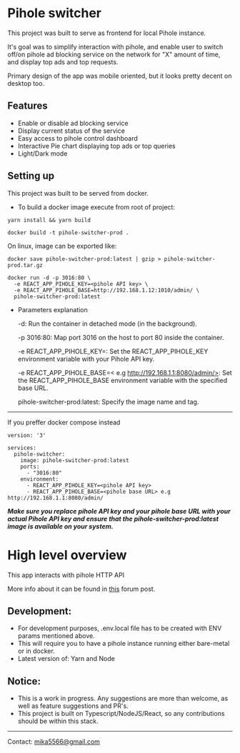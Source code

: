 # Pihole switcher
This project was built to serve as frontend for local Pihole instance. 

It's goal was to simplify interaction with pihole, and enable user to switch off/on pihole ad blocking service on the network for "X" amount of time, and display top ads and top requests. 

Primary design of the app was mobile oriented, but it looks pretty decent on desktop too.


## Features
- Enable or disable ad blocking service
- Display current status of the service
- Easy access to pihole control dashboard
- Interactive Pie chart displaying top ads or top queries
- Light/Dark mode


## Setting up
This project was built to be served from docker.
- To build a docker image execute from root of project:

`yarn install && yarn build`

`docker build -t pihole-switcher-prod .`

On linux, image can be exported like:

`docker save pihole-switcher-prod:latest | gzip > pihole-switcher-prod.tar.gz`

```
docker run -d -p 3016:80 \
  -e REACT_APP_PIHOLE_KEY=<pihole API key> \
  -e REACT_APP_PIHOLE_BASE=http://192.168.1.12:1010/admin/ \
  pihole-switcher-prod:latest
```

- Parameters explanation

    -d: Run the container in detached mode (in the background).

    -p 3016:80: Map port 3016 on the host to port 80 inside the container.

    -e REACT_APP_PIHOLE_KEY=<pihole API key>: Set the REACT_APP_PIHOLE_KEY environment variable with your Pihole API key.

    -e REACT_APP_PIHOLE_BASE=< e.g http://192.168.1.1:8080/admin/>: Set the REACT_APP_PIHOLE_BASE environment variable with the specified base URL.

    pihole-switcher-prod:latest: Specify the image name and tag.
---

If you preffer docker compose instead 

```docker compose
version: '3'

services:
  pihole-switcher:
    image: pihole-switcher-prod:latest
    ports:
      - "3016:80"
    environment:
      - REACT_APP_PIHOLE_KEY=<pihole API key>
      - REACT_APP_PIHOLE_BASE=<pihole base URL> e.g http://192.168.1.1:8080/admin/
```

***Make sure you replace pihole API key and your pihole base URL with your actual Pihole API key and ensure that the pihole-switcher-prod:latest image is available on your system.*** 


# High level overview
This app interacts with pihole HTTP API

More info about it can be found in [this](https://discourse.pi-hole.net/t/pi-hole-api/1863) forum post. 

## Development:
- For development purposes, .env.local file has to be created with ENV params mentioned above.
- This will require you to have a pihole instance running either bare-metal or in docker.
- Latest version of: Yarn and Node

## Notice:
- This is a work in progress. Any suggestions are more than welcome, as well as feature suggestions and PR's.
- This project is built on Typescript/NodeJS/React, so any contributions should be within this stack.


---
Contact: <mika5566@gmail.com>
